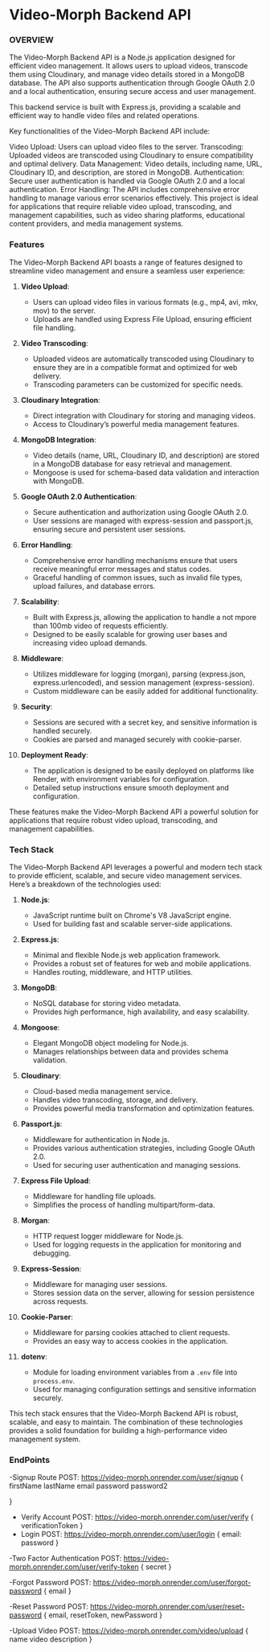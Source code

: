 # Video-Morph Backend API

### OVERVIEW

The Video-Morph Backend API is a Node.js application designed for efficient video management. It allows users to upload videos, transcode them using Cloudinary, and manage video details stored in a MongoDB database. The API also supports authentication through Google OAuth 2.0 and a local authentication, ensuring secure access and user management.

This backend service is built with Express.js, providing a scalable and efficient way to handle video files and related operations.

Key functionalities of the Video-Morph Backend API include:

Video Upload: Users can upload video files to the server.
Transcoding: Uploaded videos are transcoded using Cloudinary to ensure compatibility and optimal delivery.
Data Management: Video details, including name, URL, Cloudinary ID, and description, are stored in MongoDB.
Authentication: Secure user authentication is handled via Google OAuth 2.0 and a local authentication.
Error Handling: The API includes comprehensive error handling to manage various error scenarios effectively.
This project is ideal for applications that require reliable video upload, transcoding, and management capabilities, such as video sharing platforms, educational content providers, and media management systems.


### Features

The Video-Morph Backend API boasts a range of features designed to streamline video management and ensure a seamless user experience:

1. **Video Upload**:
   - Users can upload video files in various formats (e.g., mp4, avi, mkv, mov) to the server.
   - Uploads are handled using Express File Upload, ensuring efficient file handling.

2. **Video Transcoding**:
   - Uploaded videos are automatically transcoded using Cloudinary to ensure they are in a compatible format and optimized for web delivery.
   - Transcoding parameters can be customized for specific needs.

3. **Cloudinary Integration**:
   - Direct integration with Cloudinary for storing and managing videos.
   - Access to Cloudinary’s powerful media management features.

4. **MongoDB Integration**:
   - Video details (name, URL, Cloudinary ID, and description) are stored in a MongoDB database for easy retrieval and management.
   - Mongoose is used for schema-based data validation and interaction with MongoDB.

5. **Google OAuth 2.0 Authentication**:
   - Secure authentication and authorization using Google OAuth 2.0.
   - User sessions are managed with express-session and passport.js, ensuring secure and persistent user sessions.

6. **Error Handling**:
   - Comprehensive error handling mechanisms ensure that users receive meaningful error messages and status codes.
   - Graceful handling of common issues, such as invalid file types, upload failures, and database errors.

7. **Scalability**:
   - Built with Express.js, allowing the application to handle a not mpore than 100mb video of requests efficiently.
   - Designed to be easily scalable for growing user bases and increasing video upload demands.

8. **Middleware**:
   - Utilizes middleware for logging (morgan), parsing (express.json, express.urlencoded), and session management (express-session).
   - Custom middleware can be easily added for additional functionality.

9. **Security**:
   - Sessions are secured with a secret key, and sensitive information is handled securely.
   - Cookies are parsed and managed securely with cookie-parser.

10. **Deployment Ready**:
    - The application is designed to be easily deployed on platforms like Render, with environment variables for configuration.
    - Detailed setup instructions ensure smooth deployment and configuration.

These features make the Video-Morph Backend API a powerful solution for applications that require robust video upload, transcoding, and management capabilities.

### Tech Stack

The Video-Morph Backend API leverages a powerful and modern tech stack to provide efficient, scalable, and secure video management services. Here’s a breakdown of the technologies used:

1. **Node.js**:
   - JavaScript runtime built on Chrome's V8 JavaScript engine.
   - Used for building fast and scalable server-side applications.

2. **Express.js**:
   - Minimal and flexible Node.js web application framework.
   - Provides a robust set of features for web and mobile applications.
   - Handles routing, middleware, and HTTP utilities.

3. **MongoDB**:
   - NoSQL database for storing video metadata.
   - Provides high performance, high availability, and easy scalability.

4. **Mongoose**:
   - Elegant MongoDB object modeling for Node.js.
   - Manages relationships between data and provides schema validation.

5. **Cloudinary**:
   - Cloud-based media management service.
   - Handles video transcoding, storage, and delivery.
   - Provides powerful media transformation and optimization features.

6. **Passport.js**:
   - Middleware for authentication in Node.js.
   - Provides various authentication strategies, including Google OAuth 2.0.
   - Used for securing user authentication and managing sessions.

7. **Express File Upload**:
   - Middleware for handling file uploads.
   - Simplifies the process of handling multipart/form-data.

8. **Morgan**:
   - HTTP request logger middleware for Node.js.
   - Used for logging requests in the application for monitoring and debugging.

9. **Express-Session**:
   - Middleware for managing user sessions.
   - Stores session data on the server, allowing for session persistence across requests.

10. **Cookie-Parser**:
    - Middleware for parsing cookies attached to client requests.
    - Provides an easy way to access cookies in the application.

11. **dotenv**:
    - Module for loading environment variables from a `.env` file into `process.env`.
    - Used for managing configuration settings and sensitive information securely.

This tech stack ensures that the Video-Morph Backend API is robust, scalable, and easy to maintain. The combination of these technologies provides a solid foundation for building a high-performance video management system.


### EndPoints

-Signup Route
POST: https://video-morph.onrender.com/user/signup
{
   firstName
   lastName
   email
   password
   password2

}

- Verify Account
POST: https://video-morph.onrender.com/user/verify
{
   verificationToken
}
- Login 
POST: https://video-morph.onrender.com/user/login
{
   email:
   password
}

-Two Factor Authentication
POST: https://video-morph.onrender.com/user/verify-token
{
   secret
}

-Forgot Password
POST: https://video-morph.onrender.com/user/forgot-password
{
   email
}

-Reset Password
POST: https://video-morph.onrender.com/user/reset-password
{
   email,
   resetToken, 
   newPassword
}

-Upload Video
POST: https://video-morph.onrender.com/video/upload
{
   name
   video
   description
}

